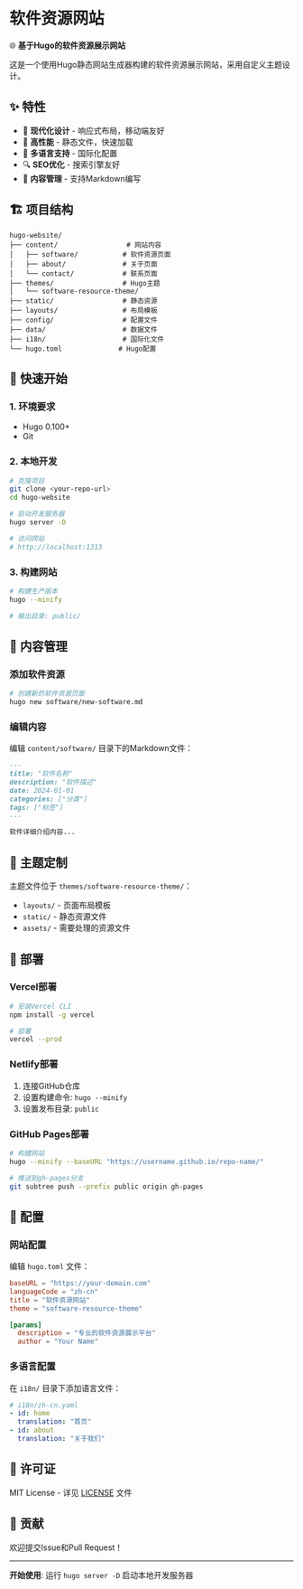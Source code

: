 # 软件资源网站

🌐 **基于Hugo的软件资源展示网站**

这是一个使用Hugo静态网站生成器构建的软件资源展示网站，采用自定义主题设计。

## ✨ 特性

- 🎨 **现代化设计** - 响应式布局，移动端友好
- 🚀 **高性能** - 静态文件，快速加载
- 📱 **多语言支持** - 国际化配置
- 🔍 **SEO优化** - 搜索引擎友好
- 📝 **内容管理** - 支持Markdown编写

## 🏗️ 项目结构

```
hugo-website/
├── content/                 # 网站内容
│   ├── software/           # 软件资源页面
│   ├── about/              # 关于页面
│   └── contact/            # 联系页面
├── themes/                 # Hugo主题
│   └── software-resource-theme/
├── static/                 # 静态资源
├── layouts/                # 布局模板
├── config/                 # 配置文件
├── data/                   # 数据文件
├── i18n/                   # 国际化文件
└── hugo.toml              # Hugo配置
```

## 🚀 快速开始

### 1. 环境要求

- Hugo 0.100+
- Git

### 2. 本地开发

```bash
# 克隆项目
git clone <your-repo-url>
cd hugo-website

# 启动开发服务器
hugo server -D

# 访问网站
# http://localhost:1313
```

### 3. 构建网站

```bash
# 构建生产版本
hugo --minify

# 输出目录: public/
```

## 📝 内容管理

### 添加软件资源

```bash
# 创建新的软件资源页面
hugo new software/new-software.md
```

### 编辑内容

编辑 `content/software/` 目录下的Markdown文件：

```markdown
---
title: "软件名称"
description: "软件描述"
date: 2024-01-01
categories: ["分类"]
tags: ["标签"]
---

软件详细介绍内容...
```

## 🎨 主题定制

主题文件位于 `themes/software-resource-theme/`：

- `layouts/` - 页面布局模板
- `static/` - 静态资源文件
- `assets/` - 需要处理的资源文件

## 🚀 部署

### Vercel部署

```bash
# 安装Vercel CLI
npm install -g vercel

# 部署
vercel --prod
```

### Netlify部署

1. 连接GitHub仓库
2. 设置构建命令: `hugo --minify`
3. 设置发布目录: `public`

### GitHub Pages部署

```bash
# 构建网站
hugo --minify --baseURL "https://username.github.io/repo-name/"

# 推送到gh-pages分支
git subtree push --prefix public origin gh-pages
```

## 🔧 配置

### 网站配置

编辑 `hugo.toml` 文件：

```toml
baseURL = "https://your-domain.com"
languageCode = "zh-cn"
title = "软件资源网站"
theme = "software-resource-theme"

[params]
  description = "专业的软件资源展示平台"
  author = "Your Name"
```

### 多语言配置

在 `i18n/` 目录下添加语言文件：

```yaml
# i18n/zh-cn.yaml
- id: home
  translation: "首页"
- id: about
  translation: "关于我们"
```

## 📄 许可证

MIT License - 详见 [LICENSE](LICENSE) 文件

## 🤝 贡献

欢迎提交Issue和Pull Request！

---

**开始使用**: 运行 `hugo server -D` 启动本地开发服务器
